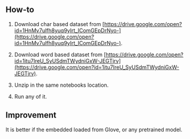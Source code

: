 ## How-to

1. Download char based dataset from [https://drive.google.com/open?id=1HnMv7ulfh8yuq9yIrt_IComGEpDrNyo-](https://drive.google.com/open?id=1HnMv7ulfh8yuq9yIrt_IComGEpDrNyo-).

2. Download word based dataset from [https://drive.google.com/open?id=1itu7IreU_SyUSdmTWydniGxW-JEGTjrv](https://drive.google.com/open?id=1itu7IreU_SyUSdmTWydniGxW-JEGTjrv).

3. Unzip in the same notebooks location.

4. Run any of it.

## Improvement

It is better if the embedded loaded from Glove, or any pretrained model.
